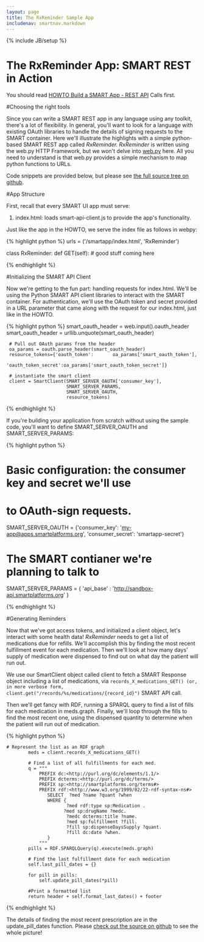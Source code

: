 ```yaml
---
layout: page
title: The RxReminder Sample App
includenav: smartnav.markdown
---
```

{% include JB/setup %}

<div id="toc"> </div>


# The RxReminder App: SMART REST in Action

You should read [HOWTO Build a SMART App - REST API](../build_a_rest_app) Calls first. 

#Choosing the right tools

Since you can write a SMART REST app in any language using any toolkit, there's a lot of flexibility. In general, you'll want to look for a language with existing OAuth libraries to handle the details of signing requests to the SMART container. Here we'll illustrate the highlights with a simple python-based SMART REST app called *RxReminder. RxReminder* is written using the web.py HTTP Framework, but we won't delve into [web.py](http://webpy.org/) here. All you need to understand is that web.py provides a simple mechanism to map python functions to URLs. 

Code snippets are provided below, but please see [the full source tree on github](http://github.com/chb/smart_rx_reminder). 

#App Structure

First, recall that every SMART UI app must serve: 
<ol><li>
index.html: loads smart-api-client.js to provide the app's functionality. 
</li>
</ol>

Just like the app in the HOWTO, we serve the index file as follows in webpy: 

{% highlight python %}
 urls = ('/smartapp/index.html',     'RxReminder')
 
 class RxReminder:
    def GET(self):
        # good stuff coming here
        
{% endhighlight  %}

#Initializing the SMART API Client

Now we're getting to the fun part: handling requests for index.html. We'll be using the Python SMART API client libraries to interact with the SMART container. For authentication, we'll use the OAuth token and secret provided in a URL parameter that came along with the request for our index.html, just like in the HOWTO. 

{% highlight python %}
 smart_oauth_header = web.input().oauth_header
     smart_oauth_header = urllib.unquote(smart_oauth_header)
     
     # Pull out OAuth params from the header
     oa_params = oauth.parse_header(smart_oauth_header)
     resource_tokens={'oauth_token':       oa_params['smart_oauth_token'],
                      'oauth_token_secret':oa_params['smart_oauth_token_secret']}

     # instantiate the smart client
     client = SmartClient(SMART_SERVER_OAUTH['consumer_key'], 
                          SMART_SERVER_PARAMS, 
                          SMART_SERVER_OAUTH, 
                          resource_tokens)
{% endhighlight  %}

If you're building your application from scratch without using the sample code, you'll want to define SMART\_SERVER\_OAUTH and SMART\_SERVER\_PARAMS: 

{% highlight python %}

# Basic configuration:  the consumer key and secret we'll use
 # to OAuth-sign requests.
 SMART_SERVER_OAUTH = {'consumer_key': 'my-app@apps.smartplatforms.org', 
                       'consumer_secret': 'smartapp-secret'}
 
 
 # The SMART contianer we're planning to talk to
 SMART_SERVER_PARAMS = {
     'api_base' : 'http://sandbox-api.smartplatforms.org'
 }
 
{% endhighlight  %}

#Generating Reminders

Now that we've got access tokens, and initialized a client object, let's interact with some health data! *RxReminder* needs to get a list of medications due for refills. We'll accomplish this by finding the most recent fulfillment event for each medication. Then we'll look at how many days' supply of medication were dispensed to find out on what day the patient will run out.

We use our SmartClient object called client to fetch a SMART Response object including a list of medications, via `records_X_medications_GET() (or, in more verbose form, client.get("/records/%s/medications/{record_id}")` SMART API call.

Then we'll get fancy with RDF, running a SPARQL query to find a list of fills for each medication in meds.graph. Finally, we'll loop through the fills to find the most recent one, using the dispensed quantity to determine when the patient will run out of medication. 


{% highlight python %}

    # Represent the list as an RDF graph
            meds = client.records_X_medications_GET()
            
            # Find a list of all fulfillments for each med.
            q = """
                PREFIX dc:<http://purl.org/dc/elements/1.1/>
                PREFIX dcterms:<http://purl.org/dc/terms/>
                PREFIX sp:<http://smartplatforms.org/terms#>
                PREFIX rdf:<http://www.w3.org/1999/02/22-rdf-syntax-ns#>
                   SELECT  ?med ?name ?quant ?when
                   WHERE {
                          ?med rdf:type sp:Medication .
                         ?med sp:drugName ?medc.
                          ?medc dcterms:title ?name.
                          ?med sp:fulfillment ?fill.
                          ?fill sp:dispenseDaysSupply ?quant.
                          ?fill dc:date ?when.
                   }
                """
            pills = RDF.SPARQLQuery(q).execute(meds.graph)
    
            # Find the last fulfillment date for each medication
            self.last_pill_dates = {}
    
            for pill in pills:
                self.update_pill_dates(*pill)
    
            #Print a formatted list
            return header + self.format_last_dates() + footer

{% endhighlight  %}

The details of finding the most recent prescription are in the update_pill_dates function. Please [check out the source on github](http://github.com/chb/smart_rx_reminder) to see the whole picture! 
